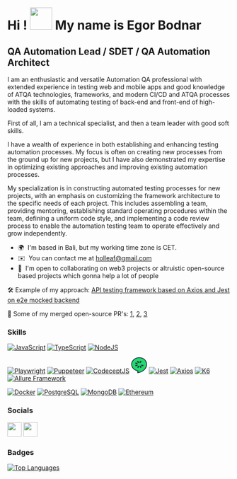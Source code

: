 Hi ! <a href="https://github.com/EgorBodnar" target="_blank" rel="noreferrer"><img src="https://em-content.zobj.net/source/noto-emoji-animations/344/raising-hands_1f64c.gif" width="50" height="50" /></a> My name is Egor Bodnar
===================================================================================================================================

QA Automation Lead / SDET / QA Automation Architect
---------------------------------------------------

 I am an enthusiastic and versatile Automation QA professional with extended experience in testing web and mobile apps and good knowledge of ATQA technologies, frameworks, and modern CI/CD and ATQA processes with the skills of automating testing of back-end and front-end of high-loaded systems. 
 
 First of all, I am a technical specialist, and then a team leader with good soft skills.

 I have a wealth of experience in both establishing and enhancing testing automation processes. My focus is often on creating new processes from the ground up for new projects, but I have also demonstrated my expertise in optimizing existing approaches and improving existing automation processes.

 My specialization is in constructing automated testing processes for new projects, with an emphasis on customizing the framework architecture to the specific needs of each project. This includes assembling a team, providing mentoring, establishing standard operating procedures within the team, defining a uniform code style, and implementing a code review process to enable the automation testing team to operate effectively and grow independently.

*   🌍  I'm based in Bali, but my working time zone is CET.
*   ✉️  You can contact me at [holleaf@gmail.com](mailto:holleaf@gmail.com)
*   🤝  I'm open to collaborating on web3 projects or altruistic open-source based projects which gonna help a lot of people

🛠️ Example of my approach: [API testing framework based on Axios and Jest on e2e mocked backend](https://github.com/EgorBodnar/rest-axios-codeceptjs-allure-docker-test-example)

📜 Some of my merged open-source PR's: [1](https://github.com/codeceptjs/CodeceptJS/pull/3047), [2](https://github.com/PeterNgTr/codeceptjs-testrail/pull/37), [3](https://github.com/codeceptjs/CodeceptJS/pull/3573)

### Skills 
<p align="left">
<a href="https://developer.mozilla.org/en-US/docs/Web/JavaScript" target="_blank" rel="noreferrer"><img src="https://raw.githubusercontent.com/danielcranney/readme-generator/main/public/icons/skills/javascript-colored.svg" width="36" height="36" alt="JavaScript" /></a>
<a href="https://www.typescriptlang.org/" target="_blank" rel="noreferrer"><img src="https://raw.githubusercontent.com/danielcranney/readme-generator/main/public/icons/skills/typescript-colored.svg" width="36" height="36" alt="TypeScript" /></a>
<a href="https://nodejs.org/en/" target="_blank" rel="noreferrer"><img src="https://raw.githubusercontent.com/danielcranney/readme-generator/main/public/icons/skills/nodejs-colored.svg" width="36" height="36" alt="NodeJS" /></a>
 
 <a href="https://playwright.dev/docs/intro" target="_blank" rel="noreferrer"><img src="https://playwright.dev/img/playwright-logo.svg" width="36" height="36" alt="Playwright" /></a>
  <a href="https://pptr.dev/" target="_blank" rel="noreferrer"><img src="https://user-images.githubusercontent.com/10379601/29446482-04f7036a-841f-11e7-9872-91d1fc2ea683.png" width="36" height="36" alt="Puppeteer" /></a>
  <a href="https://codecept.io/basics/#architecture" target="_blank" rel="noreferrer"><img src="https://codecept.io/logo.svg" width="36" height="36" alt="CodeceptJS" /></a>
   <a href="https://cucumber.io/docs/installation/javascript/" target="_blank" rel="noreferrer"><img src="https://raw.githubusercontent.com/cucumber/cucumber-js/main/docs/images/logo.svg" width="36" height="36" alt="Cucumber" /></a>
   <a href="https://jestjs.io/" target="_blank" rel="noreferrer"><img src="https://jestjs.io/img/favicon/favicon.ico" width="36" height="36" alt="Jest" /></a>
    <a href="https://axios-http.com/docs/intro" target="_blank" rel="noreferrer"><img src="https://axios-http.com/assets/favicon.ico" width="36" height="36" alt="Axios" /></a>
    <a href="https://k6.io/" target="_blank" rel="noreferrer"><img src="https://k6.io/favicon-32x32.png" width="36" height="36" alt="K6" /></a>
     <a href="https://docs.qameta.io/allure/" target="_blank" rel="noreferrer"><img src="https://avatars.githubusercontent.com/u/5879127?s=200&v=4" width="36" height="36" alt="Allure Framework" /></a>

 <a href="https://docs.docker.com/" target="_blank" rel="noreferrer"><img src="https://avatars.githubusercontent.com/u/5429470?s=200&v=4" width="36" height="36" alt="Docker" /></a>
<a href="https://www.postgresql.org/" target="_blank" rel="noreferrer"><img src="https://raw.githubusercontent.com/danielcranney/readme-generator/main/public/icons/skills/postgresql-colored.svg" width="36" height="36" alt="PostgreSQL" /></a>
<a href="https://www.mongodb.com/" target="_blank" rel="noreferrer"><img src="https://raw.githubusercontent.com/danielcranney/readme-generator/main/public/icons/skills/mongodb-colored.svg" width="36" height="36" alt="MongoDB" /></a>
<a href="https://ethereum.org/en/" target="_blank" rel="noreferrer"><img src="https://raw.githubusercontent.com/danielcranney/readme-generator/main/public/icons/skills/ethereum-colored.svg" width="36" height="36" alt="Ethereum" /></a>
</p>
                    
### Socials

<p align="left"> <a href="https://www.github.com/EgorBodnar" target="_blank" rel="noreferrer"><img src="https://raw.githubusercontent.com/danielcranney/readme-generator/main/public/icons/socials/github.svg" width="32" height="32" /></a> <a href="https://www.linkedin.com/in/egorbodnar/" target="_blank" rel="noreferrer"><img src="https://raw.githubusercontent.com/danielcranney/readme-generator/main/public/icons/socials/linkedin.svg" width="32" height="32" /></a></p>

### Badges

<a href="https://github.com/EgorBodnar" align="left"><img src="https://github-readme-stats.vercel.app/api/top-langs/?username=EgorBodnar&langs_count=10&title_color=0891b2&text_color=ffffff&icon_color=0891b2&bg_color=1c1917&hide_border=true&locale=en&custom_title=Top%20%Languages" alt="Top Languages" /></a>
